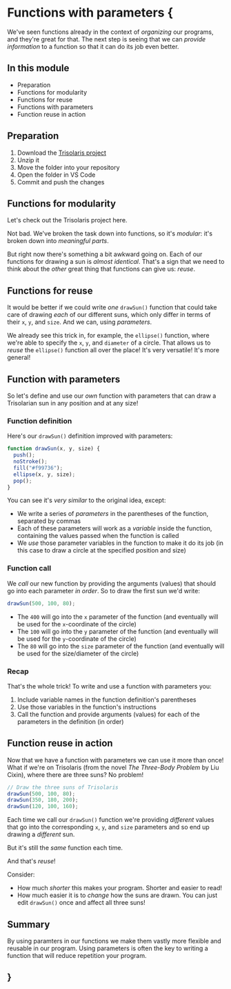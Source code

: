 # Functions with parameters {

We've seen functions already in the context of *organizing* our programs, and they're great for that. The next step is seeing that we can *provide information* to a function so that it can do its job even better.

## In this module

- Preparation
- Functions for modularity
- Functions for reuse
- Functions with parameters
- Function reuse in action

## Preparation

1. Download the [Trisolaris project](./examples/trisolaris.zip)
2. Unzip it
3. Move the folder into your repository
4. Open the folder in VS Code
5. Commit and push the changes

## Functions for modularity

Let's check out the Trisolaris project here.

Not bad. We've broken the task down into functions, so it's *modular*: it's broken down into *meaningful parts*.

But right now there's something a bit awkward going on. Each of our functions for drawing a sun is *almost identical*. That's a sign that we need to think about the *other* great thing that functions can give us: *reuse*.

## Functions for reuse

It would be better if we could write *one* `drawSun()` function that could take care of drawing *each* of our different suns, which only differ in terms of their `x`, `y`, and `size`. And we can, using *parameters*. 

We already see this trick in, for example, the `ellipse()` function, where we're able to specify the `x`, `y`, and `diameter` of a circle. That allows us to *reuse* the `ellipse()` function all over the place! It's very versatile! It's more general!

## Function with parameters

So let's define and use our *own* function with parameters that can draw a Trisolarian sun in any position and at any size!

### Function definition

Here's our `drawSun()` definition improved with parameters:

```javascript
function drawSun(x, y, size) {
  push();
  noStroke();
  fill("#f99736");
  ellipse(x, y, size);
  pop();
}
```

You can see it's *very similar* to the original idea, except:

- We write a series of *parameters* in the parentheses of the function, separated by commas
- Each of these parameters will work as a *variable* inside the function, containing the values passed when the function is called
- We *use* those parameter variables in the function to make it do its job (in this case to draw a circle at the specified position and size)

### Function call

We *call* our new function by providing the arguments (values) that should go into each parameter *in order*. So to draw the first sun we'd write:

```javascript
drawSun(500, 100, 80);
```

- The `400` will go into the `x` parameter of the function (and eventually will be used for the `x`-coordinate of the circle)
- The `100` will go into the `y` parameter of the function (and eventually will be used for the `y`-coordinate of the circle)
- The `80` will go into the `size` parameter of the function (and eventually will be used for the size/diameter of the circle)

### Recap

That's the whole trick! To write and use a function with parameters you:

1. Include variable names in the function definition's parentheses
2. Use those variables in the function's instructions
3. Call the function and provide arguments (values) for each of the parameters in the definition (in order)

## Function reuse in action

Now that we have a function with parameters we can use it more than once! What if we're on Trisolaris (from the novel *The Three-Body Problem* by Liu Cixin), where there are three suns? No problem!

```javascript
// Draw the three suns of Trisolaris
drawSun(500, 100, 80);
drawSun(350, 180, 200);
drawSun(120, 100, 160);
```

Each time we call our `drawSun()` function we're providing *different* values that go into the corresponding `x`, `y`, and `size` parameters and so end up drawing a *different* sun. 

But it's still the *same* function each time.

And that's *reuse*! 

Consider:

- How much *shorter* this makes your program. Shorter and easier to read!
- How much easier it is to *change* how the suns are drawn. You can just edit `drawSun()` once and affect all three suns!

## Summary

By using paramters in our functions we make them vastly more flexible and reusable in our program. Using parameters is often the key to writing a function that will reduce repetition your program.

## }